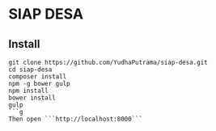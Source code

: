 # SIAP DESA

## Install

```
git clone https://github.com/YudhaPutrama/siap-desa.git
cd siap-desa
composer install
npm -g bower gulp
npm install
bower install
gulp
```g
Then open ```http://localhost:8000```
